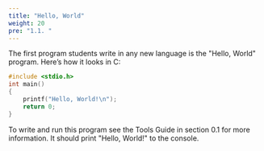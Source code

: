 ```yaml
---
title: "Hello, World"
weight: 20
pre: "1.1. "
---
```


The first program students write in any new language is the "Hello, World"
program. Here’s how it looks in C:

```c
#include <stdio.h>
int main() 
{
	printf("Hello, World!\n");
	return 0;
}
```


To write and run this program see the Tools Guide in section 0.1 for more information. It should print "Hello, World!" to the console.
